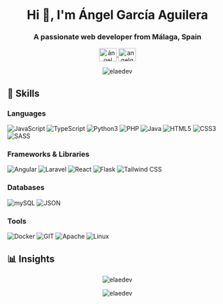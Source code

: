 <h1 align="center">Hi 👋, I'm Ángel García Aguilera</h1>
<h3 align="center">A passionate web developer from Málaga, Spain</h3>

<p align="center">
    <a href="https://www.linkedin.com/in/angelga04/" target="blank">
        <img align="center" src="https://raw.githubusercontent.com/rahuldkjain/github-profile-readme-generator/master/src/images/icons/Social/linked-in-alt.svg" alt="ángel garcía aguilera" height="30" width="40" />
    </a>
    <a href="https://instagram.com/angelga04" target="blank">
        <img align="center" src="https://raw.githubusercontent.com/rahuldkjain/github-profile-readme-generator/master/src/images/icons/Social/instagram.svg" alt="angelga04" height="30" width="40" />
    </a>
</p>

<p align="center">
    <img align="center" src="https://github-readme-stats.vercel.app/api/?username=elaedev&theme=dark&show_icons=true&hide_border=false&layout=compact" alt="elaedev"/>
</p>

<h2 align="left">🚀 Skills</h2>
<h3>Languages</h3>

![JavaScript](https://img.shields.io/badge/JavaScript-F7DF1E?style=for-the-badge&logo=javascript&logoColor=black)
![TypeScript](https://img.shields.io/badge/TypeScript-3178C6?style=for-the-badge&logo=typescript&logoColor=white)
![Python3](https://img.shields.io/badge/Python3-3776AB?style=for-the-badge&logo=python&logoColor=white)
![PHP](https://img.shields.io/badge/PHP-607BC0?style=for-the-badge&logo=php&logoColor=white)
![Java](https://img.shields.io/badge/Java-DA291C?style=for-the-badge&logo=openjdk&logoColor=white)
![HTML5](https://img.shields.io/badge/HTML5-E34F26?logo=html5&logoColor=fff&style=for-the-badge)
![CSS3](https://img.shields.io/badge/CSS3-1572B6?logo=css3&logoColor=fff&style=for-the-badge)
![SASS](https://img.shields.io/badge/Sass-C69?logo=sass&logoColor=fff&style=for-the-badge)

<h3>Frameworks & Libraries</h3>

![Angular](https://img.shields.io/badge/Angular-DD0031?style=for-the-badge&logo=angular&logoColor=white)
![Laravel](https://img.shields.io/badge/Laravel-FF2D20?logo=laravel&logoColor=fff&style=for-the-badge)
![React](https://img.shields.io/badge/React-61DAFB?logo=react&logoColor=000&style=for-the-badge)
![Flask](https://img.shields.io/badge/Flask-000?logo=flask&logoColor=fff&style=for-the-badge)
![Tailwind CSS](https://img.shields.io/badge/Tailwind%20CSS-06B6D4?logo=tailwindcss&logoColor=fff&style=for-the-badge)

<h3>Databases</h3>

![mySQL](https://img.shields.io/badge/MySQL-4479A1?logo=mysql&logoColor=fff&style=for-the-badge)
![JSON](https://img.shields.io/badge/JSON-F7DF1E?logo=json&logoColor=black&style=for-the-badge)

<h3>Tools</h3>

![Docker](https://img.shields.io/badge/Docker-2496ED?logo=docker&logoColor=fff&style=for-the-badge)
![GIT](https://img.shields.io/badge/Git-F05032?logo=git&logoColor=fff&style=for-the-badge)
![Apache](https://img.shields.io/badge/Apache-D22128?logo=apache&logoColor=fff&style=for-the-badge)
![Linux](https://img.shields.io/badge/Linux-FCC624?logo=linux&logoColor=000&style=for-the-badge)

<h2 align="left">📊 Insights</h2>
<p align="center">
    <img align="center" src="https://github-readme-streak-stats.herokuapp.com/?user=elaedev&theme=dark&hide_border=false" alt="elaedev"/>
</p>

<p align="center">
    <img align="center" src="https://github-readme-stats.vercel.app/api/top-langs/?username=elaedev&theme=dark&show_icons=true&hide_border=false" alt="elaedev"/>
</p>




